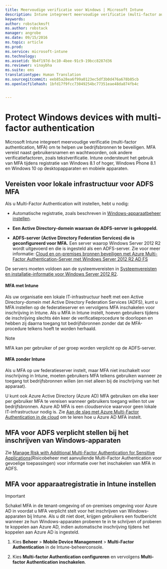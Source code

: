 ```yaml
---
title: Meervoudige verificatie voor Windows | Microsoft Intune
description: Intune integreert meervoudige verificatie (multi-factor authentication, MFA) om te helpen uw bedrijfsbronnen te beveiligen.
keywords: 
author: robstackmsft
ms.author: robstack
manager: angrobe
ms.date: 09/15/2016
ms.topic: article
ms.prod: 
ms.service: microsoft-intune
ms.technology: 
ms.assetid: 9b4f197d-bc10-4bee-91c9-19bcc8287d36
ms.reviewer: vinaybha
ms.suite: ems
translationtype: Human Translation
ms.sourcegitcommit: eeb85a28ea6f99a0123ec5df3b0d476a678b85cb
ms.openlocfilehash: 1bfd17f9fcc73049254bc77351eae48da874fb4c


---
```


# <a name="protect-windows-devices-with-multi-factor-authentication"></a>Protect Windows devices with multi-factor authentication
Microsoft Intune integreert meervoudige verificatie (multi-factor authentication, MFA) om te helpen uw bedrijfsbronnen te beveiligen. MFA vereist naast gebruikersnamen en wachtwoorden, ook andere verificatiefactoren, zoals tekstverificatie. Intune ondersteunt het gebruik van MFA tijdens registratie van Windows 8.1 of hoger, Windows Phone 8.1 en Windows 10 op desktopapparaten en mobiele apparaten.

## <a name="on-premises-infrastructure-requirements-for-adfs-mfa"></a>Vereisten voor lokale infrastructuur voor ADFS MFA
Als u Multi-Factor Authentication wilt instellen, hebt u nodig:

-   Automatische registratie, zoals beschreven in [Windows-apparaatbeheer instellen](set-up-windows-device-management-with-microsoft-intune.md).
-   **Een Active Directory-domein waaraan de ADFS-server is gekoppeld.**

-   **ADFS-server (Active Directory Federation Services) die is geconfigureerd voor MFA.** Een server waarop Windows Server 2012 R2 wordt uitgevoerd en die is ingesteld als een ADFS-server. Zie voor meer informatie: [Cloud en on-premises bronnen beveiligen met Azure Multi-Factor Authentication-Server met Windows Server 2012 R2 AD FS](https://azure.microsoft.com/en-us/documentation/articles/multi-factor-authentication-get-started-adfs-w2k12/)

De servers moeten voldoen aan de systeemvereisten in [Systeemvereisten en installatie-informatie voor Windows Server 2012 R2](http://technet.microsoft.com/library/dn303418.aspx).

 


#### <a name="mfa-with-intune"></a>MFA met Intune
Als uw organisatie een lokale IT-infrastructuur heeft met een Active Directory-domein met Active Directory Federation Services (ADFS), kunt u MFA instellen op de federatieserver en vervolgens MFA inschakelen voor inschrijving in Intune. Als u MFA in Intune instelt, hoeven gebruikers tijdens de inschrijving slechts één keer de verificatieprocedure te doorlopen en hebben zij daarna toegang tot bedrijfsbronnen zonder dat de MFA-procedure telkens hoeft te worden herhaald.

>[!NOTE]
>MFA kan per gebruiker of per groep worden verplicht op de ADFS-server.  

#### <a name="mfa-without-intune"></a>MFA zonder Intune
Als u MFA op uw federatieserver instelt, maar MFA niet inschakelt voor inschrijving in Intune, moeten gebruikers MFA telkens gebruiken wanneer ze toegang tot bedrijfsbronnen willen (en niet alleen bij de inschrijving van het apparaat).

U kunt ook Azure Active Directory (Azure AD) MFA gebruiken om elke keer per gebruiker MFA te vereisen wanneer gebruikers toegang willen tot uw bedrijfsbronnen. Azure AD MFA is een cloudservice waarvoor geen lokale IT-infrastructuur nodig is. Zie [Aan de slag met Azure Multi-Factor Authentication in de cloud](https://azure.microsoft.com/en-us/documentation/articles/multi-factor-authentication-get-started-cloud/) om te leren hoe u Azure AD MFA instelt.

## <a name="requiring-adfs-mfa-during-enrollment-of-windows-devices"></a>MFA voor ADFS verplicht stellen bij het inschrijven van Windows-apparaten
Zie [Manage Risk with Additional Multi-Factor Authentication for Sensitive Applications](http://technet.microsoft.com/library/dn280949.aspx)(Risicobeheer met aanvullende Multi-Factor Authentication voor gevoelige toepassingen) voor informatie over het inschakelen van MFA in ADFS.

## <a name="set-up-device-enrollment-mfa-in-intune"></a>MFA voor apparaatregistratie in Intune instellen
>[!Important]  
>Schakel MFA in de tenant-omgeving of on-premises omgeving voor Azure AD in voordat u MFA verplicht stelt voor het inschrijven van Windows-apparaten bij Intune. Als u dit niet doet, krijgen gebruikers een foutbericht wanneer ze hun Windows-apparaten proberen te in te schrijven of proberen te koppelen aan Azure AD, indien automatische inschrijving tijdens het koppelen aan Azure AD is ingesteld.

1.  Kies **Beheer** &gt; **Mobile Device Management** &gt; **Multi-Factor Authentication** in de Intune-beheerconsole.

2.  Kies **Multi-factor Authentication configureren** en vervolgens **Multi-factor Authentication inschakelen**.



<!--HONumber=Nov16_HO1-->


